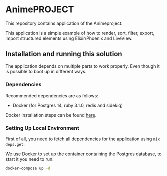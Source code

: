 # AnimePROJECT

This repository contains application of the Animeproject.

This application is a simple example of how to render, sort, filter, export, import structured elements using Elixir/Phoenix and LiveView.

## Installation and running this solution

The application depends on multiple parts to work properly. Even though it is possible to boot up in different ways.

### Dependencies

Recommended dependencies are as follows:

- Docker (for Postgres 14, ruby 3.1.0, redis and sidekiq)

Docker installation steps can be found [here](https://docs.docker.com/get-docker/).

### Setting Up Local Environment

First of all, you need to fetch all dependencies for the application using `mix deps.get`.

We use Docker to set up the container containing the Postgres database, to start it you need to run:

```sh
docker-compose up -d
```
